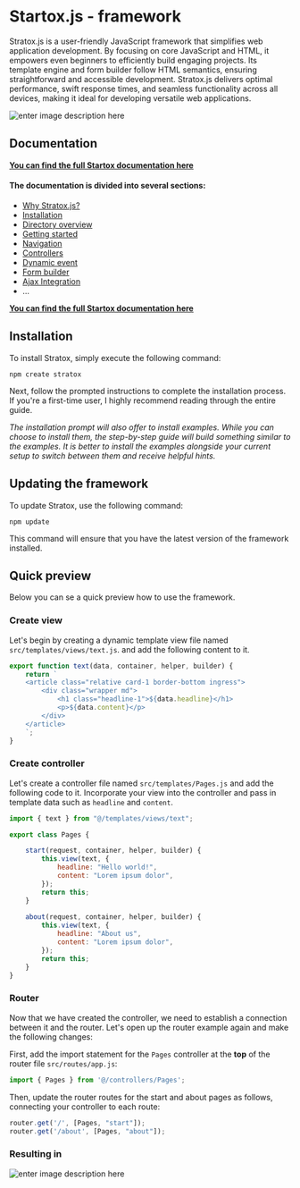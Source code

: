 
# Startox.js - framework

Stratox.js is a user-friendly JavaScript framework that simplifies web application development. By focusing on core JavaScript and HTML, it empowers even beginners to efficiently build engaging projects. Its template engine and form builder follow HTML semantics, ensuring straightforward and accessible development. Stratox.js delivers optimal performance, swift response times, and seamless functionality across all devices, making it ideal for developing versatile web applications.

![enter image description here](http://wazabii.se/github-assets/installation-prompt-1.png)

## Documentation

**[You can find the full Startox documentation here](https://stratox.wazabii.se/)**

#### The documentation is divided into several sections:
-   [Why Stratox.js?](www)
-   [Installation](www)
-   [Directory overview](www)
-   [Getting started](www)
-   [Navigation](www)
-   [Controllers](www)
-   [Dynamic event](www)
-   [Form builder](wwww)
-   [Ajax Integration](www)
- ...

**[You can find the full Startox documentation here](https://stratox.wazabii.se/)**

## Installation 
To install Stratox, simply execute the following command:
```
npm create stratox
```
Next, follow the prompted instructions to complete the installation process. If you're a first-time user, I highly recommend reading through the entire guide.

_The installation prompt will also offer to install examples. While you can choose to install them, the step-by-step guide will build something similar to the examples. It is better to install the examples alongside your current setup to switch between them and receive helpful hints._

## Updating the framework
To update Stratox, use the following command:
```
npm update
```
This command will ensure that you have the latest version of the framework installed.

## Quick preview

Below you can se a quick preview how to use the framework.

### Create view

Let's begin by creating a dynamic template view file named `src/templates/views/text.js`. and add the following content to it.
```js
export function text(data, container, helper, builder) {
	return `
	<article class="relative card-1 border-bottom ingress">
		<div class="wrapper md">
		    <h1 class="headline-1">${data.headline}</h1>
		    <p>${data.content}</p>
		</div>
	</article>
	`;
}
```

### Create controller
Let's create a controller file named `src/templates/Pages.js` and add the following code to it. Incorporate your view into the controller and pass in template data such as `headline` and `content`.

```js
import { text } from "@/templates/views/text";

export class Pages {

    start(request, container, helper, builder) {
        this.view(text, {
            headline: "Hello world!",
            content: "Lorem ipsum dolor",
        });
        return this;
    }
    
    about(request, container, helper, builder) {
        this.view(text, {
            headline: "About us",
            content: "Lorem ipsum dolor",
        });
        return this;
    }
}
```
### Router
Now that we have created the controller, we need to establish a connection between it and the router. Let's open up the router example again and make the following changes:

First, add the import statement for the `Pages` controller at the **top** of the router file `src/routes/app.js`:

```js
import { Pages } from '@/controllers/Pages';
```

Then, update the router routes for the start and about pages as follows, connecting your controller to each route:

```js
router.get('/', [Pages, "start"]);
router.get('/about', [Pages, "about"]);
```
### Resulting in

![enter image description here](https://wazabii.se/github-assets/example-result-about.png)


